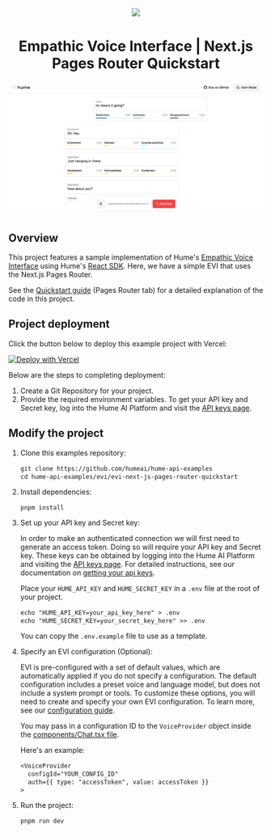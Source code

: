 <div align="center">
  <img src="https://storage.googleapis.com/hume-public-logos/hume/hume-banner.png">
  <h1>Empathic Voice Interface | Next.js Pages Router Quickstart</h1>
</div>

![preview.png](preview.png)

## Overview

This project features a sample implementation of Hume's [Empathic Voice Interface](https://dev.hume.ai/docs/empathic-voice-interface-evi/overview) using Hume's [React SDK](https://github.com/HumeAI/empathic-voice-api-js/tree/main/packages/react). Here, we have a simple EVI that uses the Next.js Pages Router.

See the [Quickstart guide](https://dev.hume.ai/docs/empathic-voice-interface-evi/quickstart/nextjs) (Pages Router tab) for a detailed explanation of the code in this project.

## Project deployment

Click the button below to deploy this example project with Vercel:

[![Deploy with Vercel](https://vercel.com/button)](https://vercel.com/new/clone?repository-url=https%3A%2F%2Fgithub.com%2Fhumeai%2Fhume-evi-next-js-starter&env=HUME_API_KEY,HUME_CLIENT_SECRET)

Below are the steps to completing deployment:

1. Create a Git Repository for your project.
2. Provide the required environment variables. To get your API key and Secret key, log into the Hume AI Platform and visit the [API keys page](https://platform.hume.ai/settings/keys).

## Modify the project

1. Clone this examples repository:

   ```shell
   git clone https://github.com/humeai/hume-api-examples
   cd hume-api-examples/evi/evi-next-js-pages-router-quickstart
   ```

2. Install dependencies:

   ```shell
   pnpm install
   ```

3. Set up your API key and Secret key:

   In order to make an authenticated connection we will first need to generate an access token. Doing so will require your API key and Secret key. These keys can be obtained by logging into the Hume AI Platform and visiting the [API keys page](https://platform.hume.ai/settings/keys). For detailed instructions, see our documentation on [getting your api keys](https://dev.hume.ai/docs/introduction/api-key).

   Place your `HUME_API_KEY` and `HUME_SECRET_KEY` in a `.env` file at the root of your project.

   ```shell
   echo "HUME_API_KEY=your_api_key_here" > .env
   echo "HUME_SECRET_KEY=your_secret_key_here" >> .env
   ```

   You can copy the `.env.example` file to use as a template.

4. Specify an EVI configuration (Optional):

   EVI is pre-configured with a set of default values, which are automatically applied if you do not specify a configuration. The default configuration includes a preset voice and language model, but does not include a system prompt or tools. To customize these options, you will need to create and specify your own EVI configuration. To learn more, see our [configuration guide](https://dev.hume.ai/docs/empathic-voice-interface-evi/configuration/build-a-configuration).

   You may pass in a configuration ID to the `VoiceProvider` object inside the [components/Chat.tsx file](https://github.com/HumeAI/hume-api-examples/blob/main/evi/next-js/evi-next-js-pages-router-quickstart/components/Chat.tsx).

      Here's an example:
      ```tsx
      <VoiceProvider
        configId="YOUR_CONFIG_ID"
        auth={{ type: "accessToken", value: accessToken }}
      >
      ```

5. Run the project:
   ```shell
   pnpm run dev
   ```

